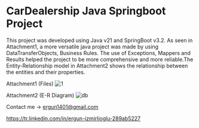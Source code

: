 # CarDealership Java Springboot Project
 This project was developed using Java v21 and SpringBoot v3.2. As seen in Attachment1, a more versatile java project was made by using DataTransferObjects, Business Rules. The use of Exceptions, Mappers and Results helped the project to be more comprehensive and more reliable.The Entity-Relationship model in Attachment2 shows the relationship between the entities and their properties.

 Attachment1 (Files)
![1](https://github.com/ergunizm/CarDealership-Java/assets/97918841/1eff8feb-1c32-4845-a5e7-a6eb29421dda)

 Attachment2 (E-R Diagram)
![db](https://github.com/ergunizm/CarDealership-Java/assets/97918841/b7ef486b-0601-4dac-94ac-0e88870756c4)



Contact me -> ergun1401@gmail.com

https://tr.linkedin.com/in/ergun-izmirlioglu-289ab5227
